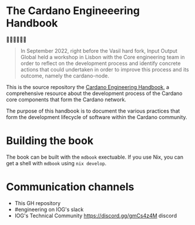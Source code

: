 # The Cardano Engineeering Handbook

:construction::construction::construction::construction::construction::construction:

> In September 2022, right before the Vasil hard fork, Input Output Global held a workshop in Lisbon with the Core engineering team in order to reflect on the development process and identify concrete actions that could undertaken in order to improve this process and its outcome, namely the cardano-node.

This is the source repository the [Cardano Engineering Handbook](), a comprehensive resource about the development process of the Cardano core components that form the Cardano network.

The purpose of this handbook is to document the various practices that form the development lifecycle of software within the Cardano community.

# Building the book

The book can be built with the `mdbook` exectuable. 
If you use Nix, you can get a shell with `mdbook` using `nix develop`.

# Communication channels

* This GH repository
* #engineering on IOG's slack
* IOG's Technical Community https://discord.gg/gmCs4z4M discord
